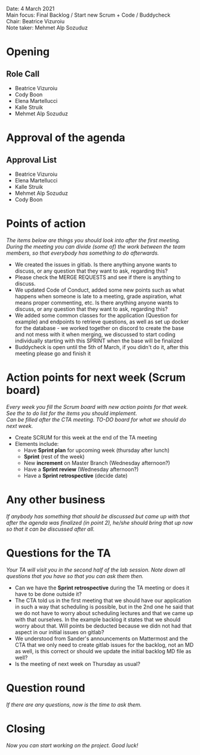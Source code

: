 Date:           4 March 2021\
Main focus:     Final Backlog / Start new Scrum + Code / Buddycheck\
Chair:          Beatrice Vizuroiu\
Note taker:     Mehmet Alp Sozuduz

# Opening
## Role Call
 - Beatrice Vizuroiu
 - Cody Boon
 - Elena Martellucci
 - Kalle Struik
 - Mehmet Alp Sozuduz


# Approval of the agenda
## Approval List
 - Beatrice Vizuroiu 
 - Elena Martellucci
 - Kalle Struik 
 - Mehmet Alp Sozuduz
 - Cody Boon


# Points of action
*The items below are things you should look into after the first meeting. During the meeting you can divide (some of) the work between the team members, so that everybody has something to do afterwards.*

 - We created the issues in gitlab. Is there anything anyone wants to discuss, or any question that they want to ask, regarding this?
 - Please check the MERGE REQUESTS and see if there is anything to discuss.
 - We updated Code of Conduct, added some new points such as what happens when someone is late to a meeting, grade aspiration, what means proper commenting, etc. Is there anything anyone wants to discuss, or any question that they want to ask, regarding this?
 - We added some common classes for the application (Question for example) and endpoints to retrieve questions, as well as set up docker for the database -  we worked together on discord to create the base and not mess with it when merging, we discussed to start coding individually starting with this SPRINT when the base will be finalized 
 - Buddycheck is open until the 5th of March, if you didn't do it, after this meeting please go and finish it
 



# Action points for next week (Scrum board)
*Every week you fill the Scrum board with new action points for that week. See the to do list for the items you should implement.* \
*Can be filled after the CTA meeting. TO-DO board for what we should do next week.*

 - Create SCRUM for this week at the end of the TA meeting 
 - Elements include:
    - Have **Sprint plan** for upcoming week
    (thursday after lunch)
    - **Sprint** (rest of the week)
    - New **increment** on Master Branch (Wednesday afternoon?)
    - Have a **Sprint review** (Wednesday afternoon?)
    - Have a **Sprint retrospective** (decide date)
    


# Any other business
*If anybody has something that should be discussed but came up with that after the agenda was finalized (in point 2), he/she should bring that up now so that it can be discussed after all.*

# Questions for the TA
*Your TA will visit you in the second half of the lab session. Note down all questions that you have so that you can ask them then.*
 - Can we have the **Sprint retrospective** during the TA meeting or does it have to be done outside it?
 -  The CTA told us in the first meeting that we should have our application in such a way that scheduling is possible, but in the 2nd one he said that we do not have to worry about scheduling lectures and that we came up with that ourselves. In the example backlog it states that we should worry about that. 
Will points be deducted because we didn not had that aspect in our initial issues on gitlab? 
 - We understood from Sander's announcements on Mattermost and the CTA that we only need to create gitlab issues for the backlog, not an MD as well, is this correct or should we update the initial backlog MD file as well?
 - Is the meeting of next week on Thursday as usual?

# Question round
*If there are any questions, now is the time to ask them.*

# Closing
*Now you can start working on the project. Good luck!*
